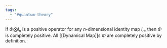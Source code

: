 ```yaml
---
tags:
  - "#quantum-theory"
---
```

If $\Phi \bigotimes I_n$ is a positive operator for any $n$-dimensional identity map $I_n$, then $\Phi$ is completely positive. All [[Dynamical Map]]s $\Phi$ are completely positive by definition.